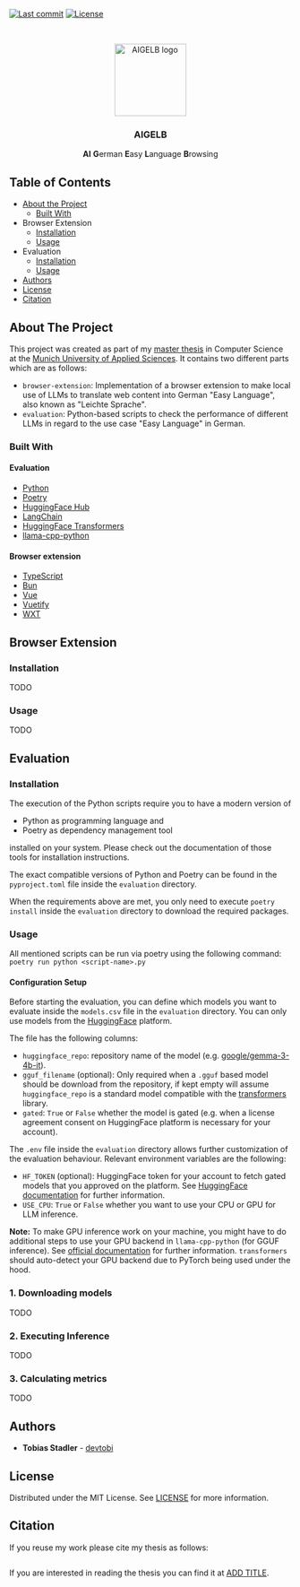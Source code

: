 [![Last commit][commit-shield]][commit-url]
[![License][license-shield]][license-url]

<!-- PROJECT LOGO -->
<br />
<p align="center">
  <a href="https://github.com/devtobi/aigelb">
    <img src="docs/images/logo.png" alt="AIGELB logo" width="128" height="129">
  </a>

  <h3 align="center">AIGELB</h3>

  <p align="center">
    <b>AI</b> <b>G</b>erman <b>E</b>asy <b>L</b>anguage <b>B</b>rowsing
  </p>
</p>

<!-- TABLE OF CONTENTS -->
## Table of Contents

* [About the Project](#about-the-project)
  * [Built With](#built-with)
* Browser Extension
  * [Installation](#installation)
  * [Usage](#usage)
* Evaluation
  * [Installation](#installation-1)
  * [Usage](#usage-1)
* [Authors](#authors)
* [License](#license)
* [Citation](#citation)

<!-- ABOUT THE PROJECT -->
## About The Project

This project was created as part of my [master thesis](#citation) in Computer Science at the [Munich University of Applied Sciences](https://hm.edu/en/).
It contains two different parts which are as follows:
- `browser-extension`: Implementation of a browser extension to make local use of LLMs to translate web content into German "Easy Language", also known as "Leichte Sprache".
- `evaluation`: Python-based scripts to check the performance of different LLMs in regard to the use case "Easy Language" in German.

### Built With

#### Evaluation

* [Python](https://www.python.org)
* [Poetry](https://python-poetry.org)
* [HuggingFace Hub](https://huggingface.co)
* [LangChain](https://www.langchain.com)
* [HuggingFace Transformers](https://huggingface.co/docs/transformers/index)
* [llama-cpp-python](https://llama-cpp-python.readthedocs.io)

#### Browser extension

* [TypeScript](https://www.typescriptlang.org)
* [Bun](https://bun.sh)
* [Vue](https://vuejs.org)
* [Vuetify](https://vuetifyjs.com)
* [WXT](https://wxt.dev)

## Browser Extension

### Installation

TODO

### Usage

TODO

## Evaluation

### Installation

The execution of the Python scripts require you to have a modern version of
- Python as programming language and
- Poetry as dependency management tool

installed on your system. Please check out the documentation of those tools for installation instructions.

The exact compatible versions of Python and Poetry can be found in the `pyproject.toml` file inside the `evaluation` directory.

When the requirements above are met, you only need to execute `poetry install` inside the `evaluation` directory to download the required packages.

### Usage

All mentioned scripts can be run via poetry using the following command: `poetry run python <script-name>.py`

#### Configuration Setup

Before starting the evaluation, you can define which models you want to evaluate inside the `models.csv` file in the `evaluation` directory. You can only use models from the [HuggingFace](https://huggingface.co) platform.

The file has the following columns:
- `huggingface_repo`: repository name of the model (e.g. [google/gemma-3-4b-it](https://huggingface.co/google/gemma-3-4b-it)).
- `gguf_filename` (optional): Only required when a `.gguf` based model should be download from the repository, if kept empty will assume `huggingface_repo` is a standard model compatible with the [transformers](https://huggingface.co/docs/transformers/index) library.
- `gated`: `True` or `False` whether the model is gated (e.g. when a license agreement consent on HuggingFace platform is necessary for your account).

The `.env` file inside the `evaluation` directory allows further customization of the evaluation behaviour. Relevant environment variables are the following:
- `HF_TOKEN` (optional): HuggingFace token for your account to fetch gated models that you approved on the platform. See [HuggingFace documentation](https://huggingface.co/docs/hub/security-tokens) for further information.
- `USE_CPU`: `True` or `False` whether you want to use your CPU or GPU for LLM inference.

**Note:** To make GPU inference work on your machine, you might have to do additional steps to use your GPU backend in `llama-cpp-python` (for GGUF inference). See [official documentation](https://llama-cpp-python.readthedocs.io/en/latest/#supported-backends) for further information. `transformers` should auto-detect your GPU backend due to PyTorch being used under the hood.

### 1. Downloading models

TODO

### 2. Executing Inference

TODO

### 3. Calculating metrics

TODO

<!-- AUTHORS -->
## Authors

* **Tobias Stadler** - [devtobi](https://github.com/devtobi)

<!-- LICENSE -->
## License

Distributed under the MIT License. See [LICENSE][license-url] for more information.

## Citation 

If you reuse my work please cite my thesis as follows:
```bibtex
```
If you are interested in reading the thesis you can find it at [ADD TITLE](https://github.com/devtobi).

[license-shield]: https://img.shields.io/github/license/devtobi/aigelb.svg?style=for-the-badge&logo=github
[license-url]: https://github.com/devtobi/aigelb/blob/main/LICENSE

[commit-shield]: https://img.shields.io/github/last-commit/devtobi/cv?style=for-the-badge&logo=github
[commit-url]: https://github.com/devtobi/cv/commit/main

[release-shield]: https://img.shields.io/github/v/release/devtobi/aigelb?sort=semver&style=for-the-badge&logo=github
[release-url]: https://github.com/devtobi/aigelb/releases